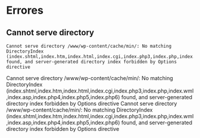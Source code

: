 # Errores
## Cannot serve directory
```
Cannot serve directory /www/wp-content/cache/min/: No matching DirectoryIndex (index.shtml,index.htm,index.html,index.cgi,index.php3,index.php,index.wml,index.asp,index.php4,index.php5,index.php6) found, and server-generated directory index forbidden by Options directive
```
Cannot serve directory /www/wp-content/cache/min/: No matching DirectoryIndex (index.shtml,index.htm,index.html,index.cgi,index.php3,index.php,index.wml,index.asp,index.php4,index.php5,index.php6) found, and server-generated directory index forbidden by Options directive
Cannot serve directory /www/wp-content/cache/min/: No matching DirectoryIndex (index.shtml,index.htm,index.html,index.cgi,index.php3,index.php,index.wml,index.asp,index.php4,index.php5,index.php6) found, and server-generated directory index forbidden by Options directive
